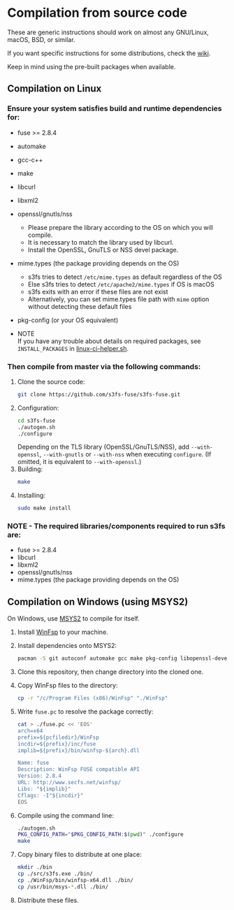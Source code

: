 # Compilation from source code

These are generic instructions should work on almost any GNU/Linux, macOS, BSD, or similar.

If you want specific instructions for some distributions, check the [wiki](https://github.com/s3fs-fuse/s3fs-fuse/wiki/Installation-Notes).

Keep in mind using the pre-built packages when available.

## Compilation on Linux

### Ensure your system satisfies build and runtime dependencies for:

* fuse >= 2.8.4
* automake
* gcc-c++
* make
* libcurl
* libxml2
* openssl/gnutls/nss
    * Please prepare the library according to the OS on which you will compile.
    * It is necessary to match the library used by libcurl.
    * Install the OpenSSL, GnuTLS or NSS devel package.
* mime.types (the package providing depends on the OS)
	* s3fs tries to detect `/etc/mime.types` as default regardless of the OS
	* Else s3fs tries to detect `/etc/apache2/mime.types` if OS is macOS
	* s3fs exits with an error if these files are not exist
	* Alternatively, you can set mime.types file path with `mime` option without detecting these default files
* pkg-config (or your OS equivalent)

* NOTE  
    If you have any trouble about details on required packages, see `INSTALL_PACKAGES` in [linux-ci-helper.sh](https://github.com/s3fs-fuse/s3fs-fuse/blob/master/.github/workflows/linux-ci-helper.sh).

### Then compile from master via the following commands:
1. Clone the source code:
    ```sh
    git clone https://github.com/s3fs-fuse/s3fs-fuse.git
    ```
2. Configuration:
    ```sh
    cd s3fs-fuse
    ./autogen.sh
    ./configure
    ```
    Depending on the TLS library (OpenSSL/GnuTLS/NSS), add `--with-openssl`, `--with-gnutls` or `--with-nss` when executing `configure`. (If omitted, it is equivalent to `--with-openssl`.)
3. Building:
    ```sh
    make
    ```
4. Installing:
    ```sh
    sudo make install
    ```

### NOTE - The required libraries/components required to run s3fs are:

* fuse >= 2.8.4
* libcurl
* libxml2
* openssl/gnutls/nss
* mime.types (the package providing depends on the OS)


## Compilation on Windows (using MSYS2)

On Windows, use [MSYS2](https://www.msys2.org/) to compile for itself.

1. Install [WinFsp](https://github.com/billziss-gh/winfsp) to your machine.
2. Install dependencies onto MSYS2:

   ```sh
   pacman -S git autoconf automake gcc make pkg-config libopenssl-devel libcurl-devel libxml2-devel libzstd-devel
   ```

3. Clone this repository, then change directory into the cloned one.
4. Copy WinFsp files to the directory:

   ```sh
   cp -r "/c/Program Files (x86)/WinFsp" "./WinFsp"
   ```

5. Write `fuse.pc` to resolve the package correctly:

   ```sh
   cat > ./fuse.pc << 'EOS'
   arch=x64
   prefix=${pcfiledir}/WinFsp
   incdir=${prefix}/inc/fuse
   implib=${prefix}/bin/winfsp-${arch}.dll

   Name: fuse
   Description: WinFsp FUSE compatible API
   Version: 2.8.4
   URL: http://www.secfs.net/winfsp/
   Libs: "${implib}"
   Cflags: -I"${incdir}"
   EOS
   ```

6. Compile using the command line:

   ```sh
   ./autogen.sh
   PKG_CONFIG_PATH="$PKG_CONFIG_PATH:$(pwd)" ./configure
   make
   ```

7. Copy binary files to distribute at one place:

   ```sh
   mkdir ./bin
   cp ./src/s3fs.exe ./bin/
   cp ./WinFsp/bin/winfsp-x64.dll ./bin/
   cp /usr/bin/msys-*.dll ./bin/
   ```

8. Distribute these files.
